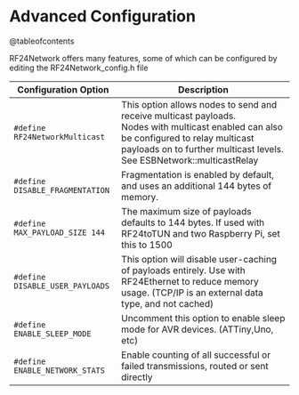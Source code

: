 # Advanced Configuration

@tableofcontents

<!-- markdownlint-disable MD033 -->
RF24Network offers many features, some of which can be configured by editing the RF24Network_config.h file

| Configuration Option            | Description                                                                                                                                                                                                            |
| ------------------------------- | ---------------------------------------------------------------------------------------------------------------------------------------------------------------------------------------------------------------------- |
| `#define RF24NetworkMulticast`  | This option allows nodes to send and receive multicast payloads.<br>Nodes with multicast enabled can also be configured to relay multicast payloads on to further multicast levels.<br>See ESBNetwork::multicastRelay |
| `#define DISABLE_FRAGMENTATION` | Fragmentation is enabled by default, and uses an additional 144 bytes of memory.                                                                                                                                       |
| `#define MAX_PAYLOAD_SIZE 144`  | The maximum size of payloads defaults to 144 bytes. If used with RF24toTUN and two Raspberry Pi, set this to 1500                                                                                                      |
| `#define DISABLE_USER_PAYLOADS` | This option will disable user-caching of payloads entirely. Use with RF24Ethernet to reduce memory usage. (TCP/IP is an external data type, and not cached)                                                            |
| `#define ENABLE_SLEEP_MODE`     | Uncomment this option to enable sleep mode for AVR devices. (ATTiny,Uno, etc)                                                                                                                                          |
| `#define ENABLE_NETWORK_STATS`  | Enable counting of all successful or failed transmissions, routed or sent directly                                                                                                                                     |
